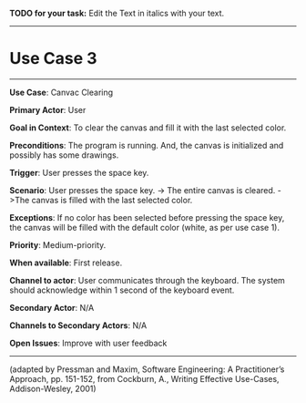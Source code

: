**TODO for your task:** Edit the Text in italics with your text.

<hr>

# Use Case 3

<hr>

**Use Case**: Canvac Clearing

**Primary Actor**: User

**Goal in Context**: To clear the canvas and fill it with the last selected color.

**Preconditions**: The program is running. And, the canvas is initialized and possibly has some drawings.

**Trigger**: User presses the space key.
  
**Scenario**: User presses the space key. -> The entire canvas is cleared. ->The canvas is filled with the last selected color.
 
**Exceptions**: If no color has been selected before pressing the space key, the canvas will be filled with the default color (white, as per use case 1).

**Priority**: Medium-priority.

**When available**: First release.

**Channel to actor**: User communicates through the keyboard. The system should acknowledge within 1 second of the keyboard event.

**Secondary Actor**: N/A

**Channels to Secondary Actors**: N/A

**Open Issues**: Improve with user feedback

<hr>



(adapted by Pressman and Maxim, Software Engineering: A Practitioner’s Approach, pp. 151-152, from Cockburn,
A., Writing Effective Use-Cases, Addison-Wesley, 2001)
